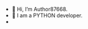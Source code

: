 - 👋 Hi, I’m Author87668.
- 👀 I am a PYTHON developer.
- <!--📫 At author87668@foxmail.com to contact me.-->
<!---
Author87668/Author87668 is a ✨ special ✨ repository because its `README.md` (this file) appears on your GitHub profile.
You can click the Preview link to take a look at your changes.
--->

